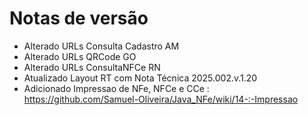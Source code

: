 # Notas de versão
- Alterado URLs Consulta Cadastro AM
- Alterado URLs QRCode GO
- Alterado URLs ConsultaNFCe RN
- Atualizado Layout RT com Nota Técnica 2025.002.v.1.20
- Adicionado Impressao de NFe, NFCe e CCe : https://github.com/Samuel-Oliveira/Java_NFe/wiki/14-:-Impressao